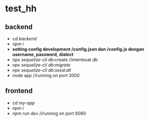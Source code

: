 # test_hh
## backend
- _cd backend_
- _npm i_
- **setting config development /config.json dan /config.js dengan username, password, dialect**
- _npx sequelize-cli_ db:create //membuat db 
- _npx sequelize-cli db:migrate_
- _npx sequelize-cli db:seed:all_
- node app //running on port 3000

## frontend
- _cd my-app_
- _npm i_
- _npm run dev_ //running on port 8080
